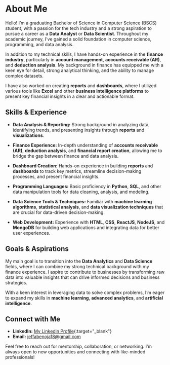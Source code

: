 # About Me

Hello! I’m a graduating Bachelor of Science in Computer Science (BSCS) student, with a passion for the tech industry and a strong aspiration to pursue a career as a **Data Analyst** or **Data Scientist**. Throughout my academic journey, I've gained a solid foundation in computer science, programming, and data analysis.

In addition to my technical skills, I have hands-on experience in the **finance industry**, particularly in **account management**, **accounts receivable (AR)**, and **deduction analysis**. My background in finance has equipped me with a keen eye for detail, strong analytical thinking, and the ability to manage complex datasets.

I have also worked on creating **reports** and **dashboards**, where I utilized various tools like **Excel** and other **business intelligence platforms** to present key financial insights in a clear and actionable format.

## Skills & Experience

- **Data Analysis & Reporting:** Strong background in analyzing data, identifying trends, and presenting insights through **reports** and **visualizations**.
- **Finance Experience:** In-depth understanding of **accounts receivable (AR)**, **deduction analysis**, and **financial report creation**, allowing me to bridge the gap between finance and data analysis.

- **Dashboard Creation:** Hands-on experience in building **reports** and **dashboards** to track key metrics, streamline decision-making processes, and present financial insights.

- **Programming Languages:** Basic proficiency in **Python**, **SQL**, and other data manipulation tools for data cleaning, analysis, and modeling.

- **Data Science Tools & Techniques:** Familiar with **machine learning algorithms**, **statistical analysis**, and **data visualization techniques** that are crucial for data-driven decision-making.

- **Web Development:** Experience with **HTML**, **CSS**, **ReactJS**, **NodeJS**, and **MongoDB** for building web applications and integrating data for better user experiences.

## Goals & Aspirations

My main goal is to transition into the **Data Analytics** and **Data Science** fields, where I can combine my strong technical background with my finance experience. I aspire to contribute to businesses by transforming raw data into valuable insights that can drive informed decisions and business strategies.

With a keen interest in leveraging data to solve complex problems, I’m eager to expand my skills in **machine learning**, **advanced analytics**, and **artificial intelligence**.

## Connect with Me

- **LinkedIn:** [My Linkedin Profile](https://www.linkedin.com/in/jeffabenoja/){:target="_blank"}
- **Email:** [jeffabenoja18@gmail.com](mailto:jeffabenoja18@gmail.com)

Feel free to reach out for mentorship, collaboration, or networking. I’m always open to new opportunities and connecting with like-minded professionals!
